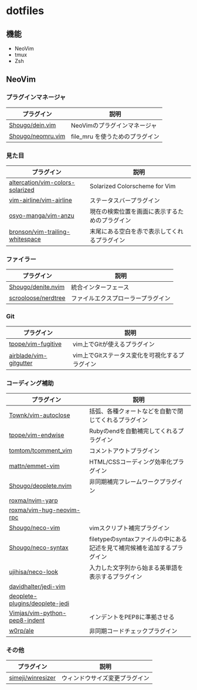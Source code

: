 # dotfiles
## 機能
- NeoVim
- tmux
- Zsh

## NeoVim
### プラグインマネージャ
| プラグイン | 説明 |
| --- | --- |
| [Shougo/dein.vim](https://github.com/Shougo/dein.vim) | NeoVimのプラグインマネージャ |
| [Shougo/neomru.vim](https://github.com/Shougo/neomru.vim) | file_mru を使うためのプラグイン |

### 見た目
| プラグイン | 説明 |
| --- | --- |
| [altercation/vim-colors-solarized](https://github.com/altercation/vim-colors-solarized) | Solarized Colorscheme for Vim |
| [vim-airline/vim-airline](https://github.com/vim-airline/vim-airline) | ステータスバープラグイン |
| [osyo-manga/vim-anzu](https://github.com/osyo-manga/vim-anzu) | 現在の検索位置を画面に表示するためのプラグイン |
| [bronson/vim-trailing-whitespace](https://github.com/bronson/vim-trailing-whitespace) | 末尾にある空白を赤で表示してくれるプラグイン |

### ファイラー
| プラグイン | 説明 |
| --- | --- |
| [Shougo/denite.nvim](https://github.com/Shougo/denite.nvim) | 統合インターフェース |
| [scrooloose/nerdtree](https://github.com/scrooloose/nerdtree) | ファイルエクスプローラープラグイン |

### Git
| プラグイン | 説明 |
| --- | --- |
| [tpope/vim-fugitive](https://github.com/tpope/vim-fugitive) | vim上でGitが使えるプラグイン |
| [airblade/vim-gitgutter](https://github.com/airblade/vim-gitgutter) | vim上でGitステータス変化を可視化するプラグイン |

### コーディング補助
| プラグイン | 説明 |
| --- | --- |
| [Townk/vim-autoclose](https://github.com/Townk/vim-autoclose) | 括弧、各種クォートなどを自動で閉じてくれるプラグイン |
| [tpope/vim-endwise](https://github.com/tpope/vim-endwise) | Rubyのendを自動補完してくれるプラグイン |
| [tomtom/tcomment_vim](https://github.com/tomtom/tcomment_vim) | コメントアウトプラグイン |
| [mattn/emmet-vim](https://github.com/mattn/emmet-vim) | HTML/CSSコーディング効率化プラグイン |
| [Shougo/deoplete.nvim](https://github.com/Shougo/deoplete.nvim) | 非同期補完フレームワークプラグイン |
| [roxma/nvim-yarp](https://github.com/roxma/nvim-yarp) | |
| [roxma/vim-hug-neovim-rpc](https://github.com/roxma/vim-hug-neovim-rpc) | |
| [Shougo/neco-vim](https://github.com/Shougo/neco-vim) | vimスクリプト補完プラグイン |
| [Shougo/neco-syntax](https://github.com/Shougo/neco-syntax) | filetypeのsyntaxファイルの中にある記述を見て補完候補を追加するプラグイン |
| [ujihisa/neco-look](https://github.com/ujihisa/neco-look) | 入力した文字列から始まる英単語を表示するプラグイン |
| [davidhalter/jedi-vim](https://github.com/davidhalter/jedi-vim) | |
| [deoplete-plugins/deoplete-jedi](https://github.com/deoplete-plugins/deoplete-jedi) | |
| [Vimjas/vim-python-pep8-indent](https://github.com/Vimjas/vim-python-pep8-indent) | インデントをPEP8に準拠させる |
| [w0rp/ale](https://github.com/w0rp/ale) | 非同期コードチェックプラグイン |

### その他
| プラグイン | 説明 |
| --- | --- |
| [simeji/winresizer](https://github.com/simeji/winresizer) | ウィンドウサイズ変更プラグイン |

